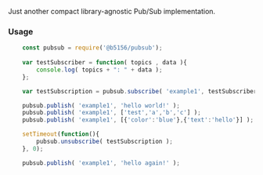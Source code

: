 Just another compact library-agnostic Pub/Sub implementation.

### Usage

```javascript
	const pubsub = require('@b5156/pubsub');
	
	var testSubscriber = function( topics , data ){
	    console.log( topics + ": " + data );
	};

	var testSubscription = pubsub.subscribe( 'example1', testSubscriber );

	pubsub.publish( 'example1', 'hello world!' );
	pubsub.publish( 'example1', ['test','a','b','c'] );
	pubsub.publish( 'example1', [{'color':'blue'},{'text':'hello'}] );

	setTimeout(function(){
	    pubsub.unsubscribe( testSubscription );
	}, 0);

	pubsub.publish( 'example1', 'hello again!' );
```